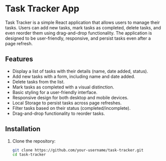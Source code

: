 # Task Tracker App

Task Tracker is a simple React application that allows users to manage their tasks. Users can add new tasks, mark tasks as completed, delete tasks, and even reorder them using drag-and-drop functionality. The application is designed to be user-friendly, responsive, and persist tasks even after a page refresh.

## Features

- Display a list of tasks with their details (name, date added, status).
- Add new tasks with a form, including name and date added.
- Delete tasks from the list.
- Mark tasks as completed with a visual distinction.
- Basic styling for a user-friendly interface.
- Responsive design for both desktop and mobile devices.
- Local Storage to persist tasks across page refreshes.
- Filter tasks based on their status (completed/incomplete).
- Drag-and-drop functionality to reorder tasks.

## Installation

1. Clone the repository:

   ```bash
   git clone https://github.com/your-username/task-tracker.git
   cd task-tracker
